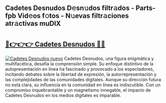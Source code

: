 ## Cadetes Desnudos D𝚎sn𝚞dos filtr𝚊dos - Parts-fpb Vid𝚎os f𝚘tos - N𝚞evas filtr𝚊ciones atr𝚊ctivas muDIX

# <h2><a href="http://mb1n7n.tromn.icu/?c=Cadetes+Desnudos">🔗👉👉👉 Cadetes Desnudos 🔗🔗</a></h2>

[![Cadetes Desnudos nuevo](https://i.imgur.com/pEAQMta.gif)](http://mb1n7n.tromn.icu/?c=Cadetes+Desnudos)
Cadetes Desnudos, una figura enigmática y multifacética, desafía la comprensión simple. Su enfoque distintivo de la autopresentación en línea ha fascinado y provocado a los espectadores, incitando debates sobre la libertad de expresión, la autorrepresentación y las complejidades de las comunidades digitales. Aunque su dirección futura no está clara, su influencia en la comunidad en línea es indiscutible. Con un compromiso inquebrantable y un magnetismo innegable, el impacto de Cadetes Desnudos en los medios digitales es imparable.
